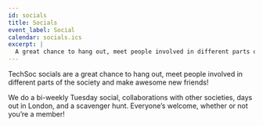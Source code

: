 ```yaml
---
id: socials
title: Socials
event_label: Social
calendar: socials.ics
excerpt: |
  A great chance to hang out, meet people involved in different parts of the society and make awesome new friends!
---
```


TechSoc socials are a great chance to hang out, meet people involved in different parts of the society and make awesome new friends!

We do a bi-weekly Tuesday social, collaborations with other societies, days out in London, and a scavenger hunt. Everyone’s welcome, whether or not you’re a member!

